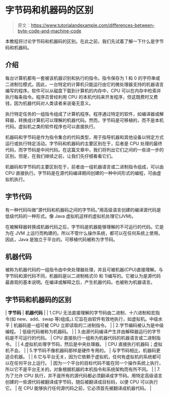 # 字节码和机器码的区别

> 原文：<https://www.tutorialandexample.com/differences-between-byte-code-and-machine-code>

本教程将讨论字节码和机器码的区别。在此之前，我们先试着了解一下什么是字节码和机器码。

## 介绍

每台计算机都有一套被该机器识别和执行的指令。指令保存为 1 和 0 的字符串或二进制位模式。因此，一台特定的计算机只能运行由它的微处理器支持的机器语言编写的程序。软件可以从磁盘下载到计算机的内存中，CPU 可以在内存中检索并执行每条指令。程序员曾经利用 CPU 的本机代码来开发程序，但这既费时又费钱，因为机器代码对人类读者来说毫无意义。

执行特定任务的一组指令组成了计算机程序。程序通过特定的软件，如编译器或解释器，转换成计算机可以理解的机器代码。然而，字节码是可移植的，而不是本机代码。虚拟机之类的软件程序也可以直接执行。

机器码和字节码是作为指令集合的代码类型，用于指导机器和其他设备以特定方式运行或执行特定活动。字节码和机器码的主要区别在于，后者是 CPU 处理的最终代码，而字节码是中间代码。在这篇文章中，我们将列出它们之间的一些进一步的区别。但是，在我们继续之前，让我们先仔细看看它们。

机器码和字节码的主要区别在于，前者由一组机器语言或二进制指令组成，可以由 CPU 直接执行。字节码是在源代码编译期间创建的一种中间形式的编程，可由虚拟机执行。

## 字节代码

有一种代码叫做“源代码和机器码之间的字节码。”用高级语言创建的编译源代码是低级代码的一种形式。像 Java 虚拟机这样的虚拟机处理它(JVM)。

在被解释器转换成机器代码之后，字节码是机器能够理解的不可运行的代码。它是为在 JVM 上运行而构建的。所以不管什么操作系统，都可以在任何系统上使用。因此，Java 是独立于平台的。可移植代码被称为字节码。

## 机器代码

被称为机器代码的一组指令由中央处理器处理，并且可被机器(CPU)直接理解。与字节码和源代码不同，机器码是以二进制格式(0 和 1)编写的。它被认为是源代码最直观的基本说明。在编译或解释之后，产生机器代码。也被称为机器语言。

## 字节码和机器码的区别



| **字节码** | **机器代码** |
| 1.CPU 无法直接理解的字节码由二进制、十六进制和宏指令(如 new、add、swap 等)组成。).它旨在由软件有效地执行，如虚拟机。中级水平 | 机器码是一组可被 CPU 立即读取的二进制指令。 |
| 2.字节编码被认为是中级编程。 | 低级代码被称为机器码。 |
| 3.由源代码编译产生并由解释器运行的字节码是不可运行的代码。 | CPU 直接执行一组称为机器代码的机器语言或二进制指令。 |
| 4.虚拟机处理字节码，然后是中央处理器。 | CPU 直接执行机器码；虚拟机不会。 |
| 5.字节码不像机器码那样是硬件专用的。 | 与字节码相比，机器码更适合机器。 |
| 6.它与平台无关，因为它依赖于虚拟机，任何有虚拟机的系统都可以在任何平台上运行。 | 因为一个平台的目标代码不能在同一个操作系统上执行，所以它不是平台无关的。对象根据机器的本机指令和系统架构而有所不同。 |
| 7.为了允许 CPU 执行，并不是所有的源代码都必须翻译成字节码。用特定高级语言创建的一些源代码被翻译成字节码，随后被翻译成目标码，以便 CPU 可以执行它。 | 在 CPU 能够执行任何源代码之前，它必须首先被翻译成机器代码。 |

